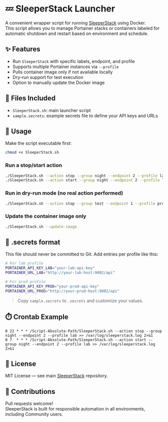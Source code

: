 # 💤 SleeperStack Launcher

A convenient wrapper script for running [SleeperStack](https://github.com/gioxx/SleeperStack) using Docker.  
This script allows you to manage Portainer stacks or containers labeled for automatic shutdown and restart based on environment and schedule.

## ✨ Features

- Run `SleeperStack` with specific labels, endpoint, and profile
- Supports multiple Portainer instances via `--profile`
- Pulls container image only if not available locally
- Dry-run support for test execution
- Option to manually update the Docker image

## 📂 Files Included

- `SleeperStack.sh`: main launcher script
- `sample.secrets`: example secrets file to define your API keys and URLs

## 🚀 Usage

Make the script executable first:

```bash
chmod +x SleeperStack.sh
```

### Run a stop/start action

```bash
./SleeperStack.sh --action stop --group night --endpoint 2 --profile lab
./SleeperStack.sh --action start --group night --endpoint 2 --profile lab
```

### Run in dry-run mode (no real action performed)

```bash
./SleeperStack.sh --action stop --group test --endpoint 1 --profile prod --dry-run
```

### Update the container image only

```bash
./SleeperStack.sh --update-image
```

## 👻 .secrets format

This file should never be committed to Git. Add entries per profile like this:

```bash
# For lab profile
PORTAINER_API_KEY_LAB="your-lab-api-key"
PORTAINER_URL_LAB="http://your-lab-host:9002/api"

# For prod profile
PORTAINER_API_KEY_PROD="your-prod-api-key"
PORTAINER_URL_PROD="http://your-prod-host:9002/api"
```

> Copy `sample.secrets` to `.secrets` and customize your values.

## ⏱️ Crontab Example

```cron
0 22 * * * /Script-Absolute-Path/SleeperStack.sh --action stop --group night --endpoint 2 --profile lab >> /var/log/sleeperstack.log 2>&1
0 7  * * * /Script-Absolute-Path/SleeperStack.sh --action start --group night --endpoint 2 --profile lab >> /var/log/sleeperstack.log 2>&1
```

## 📄 License

MIT License — see main [SleeperStack](https://github.com/gioxx/SleeperStack) repository.

## 🤝 Contributions

Pull requests welcome!  
SleeperStack is built for responsible automation in all environments, including Community users.
